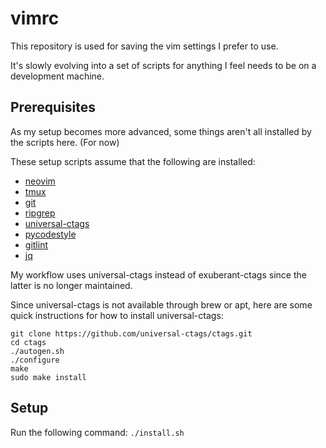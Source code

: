 # vimrc
This repository is used for saving the vim settings I prefer to use.

It's slowly evolving into a set of scripts for anything I feel needs to be on a
development machine.

## Prerequisites

As my setup becomes more advanced, some things aren't all installed by the
scripts here. (For now)

These setup scripts assume that the following are installed:
- [neovim](https://neovim.io/)
- [tmux](https://github.com/tmux/tmux/wiki)
- [git](https://git-scm.com/)
- [ripgrep](https://github.com/BurntSushi/ripgrep)
- [universal-ctags](https://github.com/universal-ctags/ctags)
- [pycodestyle](https://github.com/PyCQA/pycodestyle)
- [gitlint](https://github.com/jorisroovers/gitlint)
- [jq](https://stedolan.github.io/jq/)

My workflow uses universal-ctags instead of exuberant-ctags since the latter is
no longer maintained.

Since universal-ctags is not available through brew or apt, here are some quick
instructions for how to install universal-ctags:
```
git clone https://github.com/universal-ctags/ctags.git
cd ctags
./autogen.sh
./configure
make
sudo make install
```

## Setup
Run the following command:
`./install.sh`
